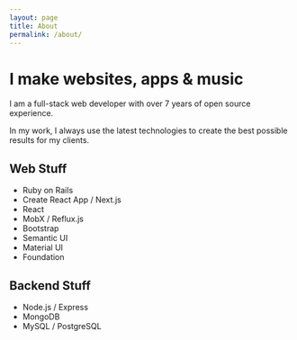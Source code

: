 ```yaml
---
layout: page
title: About
permalink: /about/
---
```


# I make websites, apps & music

I am a full-stack web developer with over 7 years of open source experience.

In my work, I always use the latest technologies to create the best possible results for my clients.

## Web Stuff

- Ruby on Rails
- Create React App / Next.js
- React
- MobX / Reflux.js
- Bootstrap
- Semantic UI
- Material UI
- Foundation

## Backend Stuff

- Node.js / Express
- MongoDB
- MySQL / PostgreSQL
